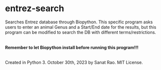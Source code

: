 # entrez-search
Searches Entrez database through Biopython. This specific program asks users to enter an animal Genus and a Start/End date for the results, but this program can be modified to search the DB with different terms/restrictions.
######
**Remember to let Biopython install before running this program!!!**
######
Created in Python 3.
October 30th, 2023 by Sanat Rao.
MIT License.
